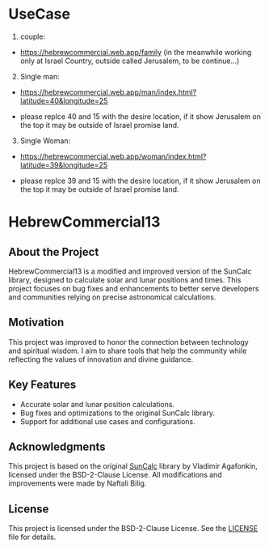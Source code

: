 # UseCase
1. couple: 
- https://hebrewcommercial.web.app/family (in the meanwhile working only at Israel Country, outside called Jerusalem, to be continue...)

2. Single man:
- https://hebrewcommercial.web.app/man/index.html?latitude=40&longitude=25

- please replce 40 and 15 with the desire location, if it show Jerusalem on the top it may be outside of Israel promise land.

3. Single Woman:

- https://hebrewcommercial.web.app/woman/index.html?latitude=39&longitude=25

- please replce 39 and 15 with the desire location, if it show Jerusalem on the top it may be outside of Israel promise land.

# HebrewCommercial13

## About the Project
HebrewCommercial13 is a modified and improved version of the SunCalc library, designed to calculate solar and lunar positions and times. This project focuses on bug fixes and enhancements to better serve developers and communities relying on precise astronomical calculations.

## Motivation
This project was improved to honor the connection between technology and spiritual wisdom. I aim to share tools that help the community while reflecting the values of innovation and divine guidance.

## Key Features
- Accurate solar and lunar position calculations.
- Bug fixes and optimizations to the original SunCalc library.
- Support for additional use cases and configurations.

## Acknowledgments
This project is based on the original [SunCalc](https://github.com/mourner/suncalc) library by Vladimir Agafonkin, licensed under the BSD-2-Clause License. All modifications and improvements were made by Naftali Bilig.

## License
This project is licensed under the BSD-2-Clause License. See the [LICENSE](LICENSE) file for details.


